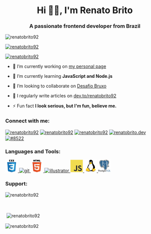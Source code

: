 <h1 align="center">Hi 👋🏽, I'm Renato Brito</h1>
<h3 align="center">A passionate frontend developer from Brazil</h3>

<p align="left"> <img src="https://komarev.com/ghpvc/?username=renatobrito92&label=Profile%20views&color=0e75b6&style=flat" alt="renatobrito92" /> </p>

<p align="left"> <a href="https://github.com/ryo-ma/github-profile-trophy"><img src="https://github-profile-trophy.vercel.app/?username=renatobrito92" alt="renatobrito92" /></a> </p>

<p align="left"> <a href="https://twitter.com/renatobrito92" target="blank"><img src="https://img.shields.io/twitter/follow/renatobrito92?logo=twitter&style=for-the-badge" alt="renatobrito92" /></a> </p>

- 🔭 I’m currently working on [my personal page](https://renatobrito92.github.io/portfolio)

- 🌱 I’m currently learning **JavaScript and Node.js**

- 👯 I’m looking to collaborate on [Desafio Bruxo](https://github.com/LarissaAzevedo/DesafioBruxo)

- 📝 I regularly write articles on [dev.to/renatobrito92](dev.to/renatobrito92)

- ⚡ Fun fact **I look serious, but I'm fun, believe me.**

<h3 align="left">Connect with me:</h3>
<p align="left">
<a href="https://dev.to/renatobrito92" target="blank"><img align="center" src="https://raw.githubusercontent.com/rahuldkjain/github-profile-readme-generator/master/src/images/icons/Social/devto.svg" alt="renatobrito92" height="30" width="40" /></a>
<a href="https://twitter.com/renatobrito92" target="blank"><img align="center" src="https://raw.githubusercontent.com/rahuldkjain/github-profile-readme-generator/master/src/images/icons/Social/twitter.svg" alt="renatobrito92" height="30" width="40" /></a>
<a href="https://linkedin.com/in/renatobrito92" target="blank"><img align="center" src="https://raw.githubusercontent.com/rahuldkjain/github-profile-readme-generator/master/src/images/icons/Social/linked-in-alt.svg" alt="renatobrito92" height="30" width="40" /></a>
<a href="https://instagram.com/renatobrito.dev" target="blank"><img align="center" src="https://raw.githubusercontent.com/rahuldkjain/github-profile-readme-generator/master/src/images/icons/Social/instagram.svg" alt="renatobrito.dev" height="30" width="40" /></a>
<a href="https://discord.gg/#8522" target="blank"><img align="center" src="https://raw.githubusercontent.com/rahuldkjain/github-profile-readme-generator/master/src/images/icons/Social/discord.svg" alt="#8522" height="30" width="40" /></a>
</p>

<h3 align="left">Languages and Tools:</h3>
<p align="left"> <a href="https://www.w3schools.com/css/" target="_blank" rel="noreferrer"> <img src="https://raw.githubusercontent.com/devicons/devicon/master/icons/css3/css3-original-wordmark.svg" alt="css3" width="40" height="40"/> </a> <a href="https://git-scm.com/" target="_blank" rel="noreferrer"> <img src="https://www.vectorlogo.zone/logos/git-scm/git-scm-icon.svg" alt="git" width="40" height="40"/> </a> <a href="https://www.w3.org/html/" target="_blank" rel="noreferrer"> <img src="https://raw.githubusercontent.com/devicons/devicon/master/icons/html5/html5-original-wordmark.svg" alt="html5" width="40" height="40"/> </a> <a href="https://www.adobe.com/in/products/illustrator.html" target="_blank" rel="noreferrer"> <img src="https://www.vectorlogo.zone/logos/adobe_illustrator/adobe_illustrator-icon.svg" alt="illustrator" width="40" height="40"/> </a> <a href="https://developer.mozilla.org/en-US/docs/Web/JavaScript" target="_blank" rel="noreferrer"> <img src="https://raw.githubusercontent.com/devicons/devicon/master/icons/javascript/javascript-original.svg" alt="javascript" width="40" height="40"/> </a> <a href="https://www.linux.org/" target="_blank" rel="noreferrer"> <img src="https://raw.githubusercontent.com/devicons/devicon/master/icons/linux/linux-original.svg" alt="linux" width="40" height="40"/> </a> <a href="https://www.postgresql.org" target="_blank" rel="noreferrer"> <img src="https://raw.githubusercontent.com/devicons/devicon/master/icons/postgresql/postgresql-original-wordmark.svg" alt="postgresql" width="40" height="40"/> </a> </p>

<h3 align="left">Support:</h3>
<p><a href="https://ko-fi.com/renatobrito92"> <img align="left" src="https://cdn.ko-fi.com/cdn/kofi3.png?v=3" height="50" width="210" alt="renatobrito92" /></a></p><br><br><br>

<p>&nbsp;<img align="center" src="https://github-readme-stats.vercel.app/api?username=renatobrito92&show_icons=true&locale=en" alt="renatobrito92" /></p>
<p><img align="center" src="https://github-readme-streak-stats.herokuapp.com/?user=renatobrito92&" alt="renatobrito92" /></p>

